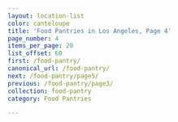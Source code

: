 ```yaml
---
layout: location-list
color: canteloupe
title: 'Food Pantries in Los Angeles, Page 4'
page_number: 4
items_per_page: 20
list_offset: 60
first: /food-pantry/
canonical_url: /food-pantry/
next: /food-pantry/page5/
previous: /food-pantry/page3/
collection: food-pantry
category: Food Pantries

---
```

